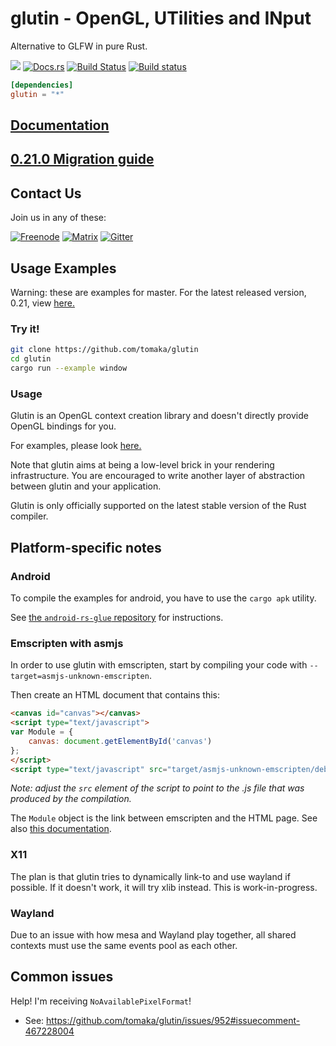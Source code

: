 # glutin -  OpenGL, UTilities and INput
Alternative to GLFW in pure Rust.

[![](https://meritbadge.herokuapp.com/glutin)](https://crates.io/crates/glutin)
[![Docs.rs](https://docs.rs/glutin/badge.svg)](https://docs.rs/glutin)
[![Build Status](https://travis-ci.org/tomaka/glutin.png?branch=master)](https://travis-ci.org/tomaka/glutin)
[![Build status](https://ci.appveyor.com/api/projects/status/cv5xewg3uchb3854/branch/master?svg=true)](https://ci.appveyor.com/project/tomaka/glutin/branch/master)

```toml
[dependencies]
glutin = "*"
```

## [Documentation](https://docs.rs/glutin)
## [0.21.0 Migration guide](https://gentz.rocks/posts/glutin-v0-21-0-migration-guide/)

## Contact Us

Join us in any of these:

[![Freenode](https://img.shields.io/badge/freenode.net-%23glutin-red.svg)](http://webchat.freenode.net?channels=%23glutin&uio=MTY9dHJ1ZSYyPXRydWUmND10cnVlJjExPTE4NSYxMj10cnVlJjE1PXRydWU7a)
[![Matrix](https://img.shields.io/badge/Matrix-%23Glutin%3Amatrix.org-blueviolet.svg)](https://matrix.to/#/#Glutin:matrix.org)
[![Gitter](https://badges.gitter.im/Join%20Chat.svg)](https://gitter.im/tomaka/glutin?utm_source=badge&utm_medium=badge&utm_campaign=pr-badge&utm_content=badge)

## Usage Examples

Warning: these are examples for master. For the latest released version, 0.21, view [here.](https://github.com/rust-windowing/glutin/tree/2e816ae2654ba80eb3e201d0ce51d238cc105226)

### Try it!

```bash
git clone https://github.com/tomaka/glutin
cd glutin
cargo run --example window
```

### Usage

Glutin is an OpenGL context creation library and doesn't directly provide OpenGL bindings for you.

For examples, please look [here.](https://github.com/tomaka/glutin/tree/master/glutin_examples)

Note that glutin aims at being a low-level brick in your rendering infrastructure. You are encouraged to write another layer of abstraction between glutin and your application.

Glutin is only officially supported on the latest stable version of the Rust compiler.

## Platform-specific notes

### Android

To compile the examples for android, you have to use the `cargo apk` utility.

See [the `android-rs-glue` repository](https://github.com/tomaka/android-rs-glue) for instructions.

### Emscripten with asmjs

In order to use glutin with emscripten, start by compiling your code with `--target=asmjs-unknown-emscripten`.

Then create an HTML document that contains this:

```html
<canvas id="canvas"></canvas>
<script type="text/javascript">
var Module = {
    canvas: document.getElementById('canvas')
};
</script>
<script type="text/javascript" src="target/asmjs-unknown-emscripten/debug/..." async></script>
```

*Note: adjust the `src` element of the script to point to the .js file that was produced by the compilation.*

The `Module` object is the link between emscripten and the HTML page.
See also [this documentation](https://kripken.github.io/emscripten-site/docs/api_reference/module.html).

### X11

The plan is that glutin tries to dynamically link-to and use wayland if possible. If it doesn't work, it will try xlib instead. This is work-in-progress.

### Wayland

Due to an issue with how mesa and Wayland play together, all shared contexts must use the same events pool as each other.

## Common issues

Help! I'm receiving `NoAvailablePixelFormat`!

 - See: https://github.com/tomaka/glutin/issues/952#issuecomment-467228004

